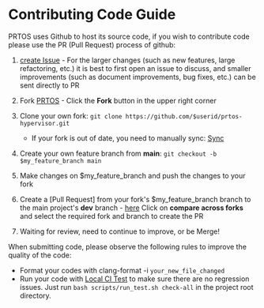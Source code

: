 # Contributing Code Guide

PRTOS uses Github to host its source code, if you wish to contribute code please use the PR (Pull Request) process of github:

1. [create Issue](https://github.com/prtos-project/prtos-hypervisor/issues/new) - For the larger changes (such as new features, large refactoring, etc.) it is best to first open an issue to discuss, and smaller improvements (such as document improvements, bug fixes, etc.) can be sent directly to PR

2. Fork [PRTOS](https://github.com/prtos-project/prtos-hypervisor) - Click the **Fork** button in the upper right corner

3. Clone your own fork: ```git clone https://github.com/$userid/prtos-hypervisor.git```

   * If your fork is out of date, you need to manually sync: [Sync ](https://help.github.com/articles/syncing-a-fork/)

4. Create your own feature branch from **main**: ```git checkout -b $my_feature_branch main```

5. Make changes on $my_feature_branch and push the changes to your fork

6. Create a [Pull Request] from your fork's $my_feature_branch branch to the main project's **dev** branch - [here](https://github.com/prtos-project/prtos-hypervisor/compare?expand=1) Click on **compare across forks** and select the required fork and branch to create the PR

7. Waiting for review, need to continue to improve, or be Merge!

When submitting code, please observe the following rules to improve the quality of the code:

  * Format your codes with clang-format -i ``your_new_file_changed``
  * Run your code with [Local CI Test](https://github.com/prtos-project/prtos-hypervisor/blob/main/scripts/run_test.sh) to make sure there are no regression issues. Just run ``bash scripts/run_test.sh check-all`` in the project root directory.
